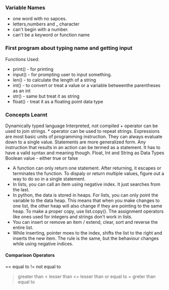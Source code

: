 ### Variable Names

- one word with no sapces.
- letters,numbers and _ character
- can't begin with a number.
- can't be a keyword or function name

### First program about typing name and getting input
Functions Used:

- print() - for printing
- input() - for prompting user to input something.
- len() - to calculate the length of a string
- int() - to convert or treat a value or a variable betweenthe parentheses as an int
- str() - same but treat it as string
- float() - treat it as a floating point data type

### Concepts Learnt
Dynamically typed language
Interpreted, not compiled
\+ operator can be used to join strings.
\* operator can be used to repeat strings.
Expressions are most basic units of programming instruction. They can always evaluate down to a single value.
Statements are more generalized form. Any instruction that results in an action can be termed as a statement. It has to have a valid syntax and meaning though.
Float, Int and String as Data Types
Boolean value - either true or false

- A function can only return one statement. After returning, it escapes or terminates the function.
	To dispaly or return multiple values, figure out a way to do so in a single statement.
- In lists, you can call an item using negative index. It just searches from the last.
- In python, the data is stored in heaps. For lists, you can only point the variable to the data heap.
	This means that when you make changes to one list, the other heap will also change if they are pointing to the same heap. To make a proper copy, use list.copy(). The assignment operators like ones used for integers and strings don't work in lists.
- You can insert or remove an item / extend, clear, sort and reverse the entire list.
- While inserting, pointer moes to the index, shifts the list to the right and inserts the new item. The rule is the same, but the behaviour changes while using negative indices.

#### Comparison Operators
== equal to
!= not equal to
> greater than
< lesser than
<= lesser than or equal to
>= greter than equal to

